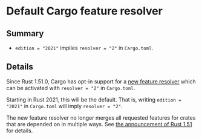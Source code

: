 # Default Cargo feature resolver

## Summary

- `edition = "2021"` implies `resolver = "2"` in `Cargo.toml`.

## Details

Since Rust 1.51.0, Cargo has opt-in support for a [new feature resolver][4]
which can be activated with `resolver = "2"` in `Cargo.toml`.

Starting in Rust 2021, this will be the default.
That is, writing `edition = "2021"` in `Cargo.toml` will imply `resolver = "2"`.

The new feature resolver no longer merges all requested features for
crates that are depended on in multiple ways.
See [the announcement of Rust 1.51][5] for details.

[4]: https://doc.rust-lang.org/cargo/reference/resolver.html#feature-resolver-version-2
[5]: https://blog.rust-lang.org/2021/03/25/Rust-1.51.0.html#cargos-new-feature-resolver
